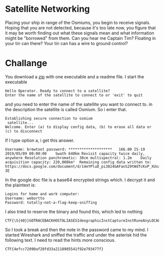 # Satellite Networking
Placing your ship in range of the Osmiums, you begin to receive signals. Hoping that you are not detected, because it's too late now, you figure that it may be worth finding out what these signals mean and what information might be "borrowed" from them. Can you hear me Captain Tim? Floating in your tin can there? Your tin can has a wire to ground control?
# Challange
You download a [zip](https://github.com/sebastianbeck/ctf/blob/master/google2019/Challanges/Satellite%20Networking/768be4f10429f613eb27fa3e3937fe21c7581bdca97d6909e070ab6f7dbf2fbf.zip) with one executable and a readme file.
I start the executable
```
Hello Operator. Ready to connect to a satellite?
Enter the name of the satellite to connect to or 'exit' to quit
```
and you need to enter the name of the satellite you want to connect to. in the description the satellite is called Osmium. So i enter that.
```
Establishing secure connection to osmium
 satellite...
Welcome. Enter (a) to display config data, (b) to erase all data or (c) to disconnect
```
If I type option a, i get this answer.
```
Username: brewtoot password: ********************	166.00 IS-19 2019/05/09 00:00:00	Swath 640km	Revisit capacity twice daily, anywhere Resolution panchromatic: 30cm multispectral: 1.2m	Daily acquisition capacity: 220,000km²	Remaining config data written to: https://docs.google.com/document/d/14eYPluD_pi3824GAFanS29tWdTcKxP_XUxx7e303-3E
```
In the google doc file is a base64 encrypted strings which. I decrypt it and the plaintext is:
```
Logins for home and work computer:
Username: webortto
Password: totally-not-a-flag-keep-sniffing
```
I also tried to reserve the binary and found this, which led to nothing
```
CTF{\S{40}}GOTRACEBACKHOSTALIASESIdeographicInstCaptureInstRuneAnyLOCALDOMAINNew_Tai_LueOld_PersianPau_Cin_HauRES_OPTIONSSignWr
```
So I took a break and then the note in the password came to my mind. I started Wireshark and sniffed the traffic and under the asterisk hid the following text. I need to read the hints more conscious.
```
CTF{4efcc72090af28fd33a2118985541f92e793477f}
```
